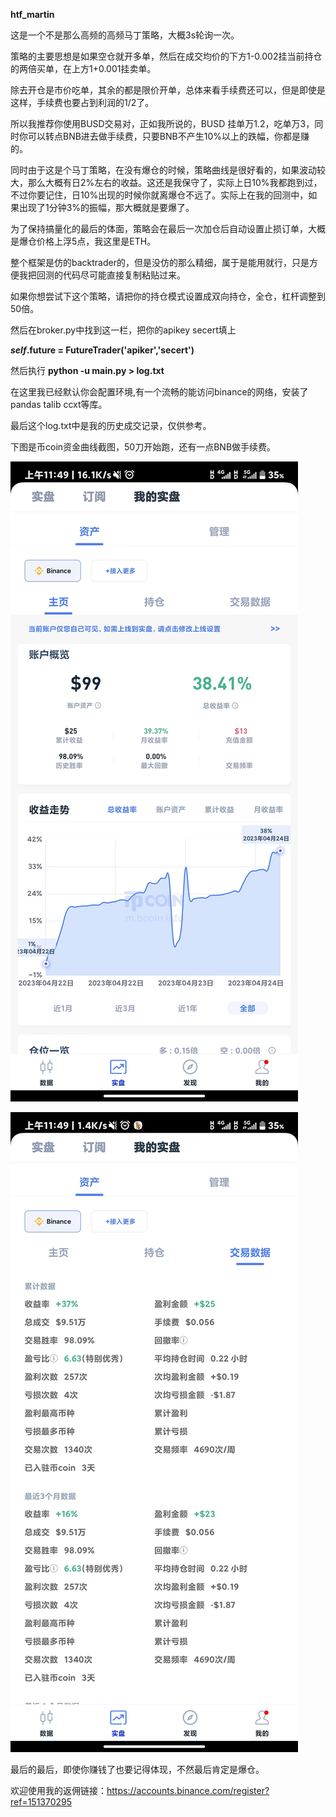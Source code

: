 **htf_martin**

这是一个不是那么高频的高频马丁策略，大概3s轮询一次。

策略的主要思想是如果空仓就开多单，然后在成交均价的下方1-0.002挂当前持仓的两倍买单，在上方1+0.001挂卖单。

除去开仓是市价吃单，其余的都是限价开单，总体来看手续费还可以，但是即使是这样，手续费也要占到利润的1/2了。

所以我推荐你使用BUSD交易对，正如我所说的，BUSD 挂单万1.2，吃单万3，同时你可以转点BNB进去做手续费，只要BNB不产生10%以上的跌幅，你都是赚的。

同时由于这是个马丁策略，在没有爆仓的时候，策略曲线是很好看的，如果波动较大，那么大概有日2%左右的收益。这还是我保守了，实际上日10%我都跑到过，不过你要记住，日10%出现的时候你就离爆仓不远了。实际上在我的回测中，如果出现了1分钟3%的振幅，那大概就是要爆了。

为了保持搞量化的最后的体面，策略会在最后一次加仓后自动设置止损订单，大概是爆仓价格上浮5点，我这里是ETH。

整个框架是仿的backtrader的，但是没仿的那么精细，属于是能用就行，只是方便我把回测的代码尽可能直接复制粘贴过来。

如果你想尝试下这个策略，请把你的持仓模式设置成双向持仓，全仓，杠杆调整到50倍。

然后在broker.py中找到这一栏，把你的apikey secert填上

***self*.future = FutureTrader('apiker','secert')**

然后执行 **python -u main.py > log.txt**

在这里我已经默认你会配置环境,有一个流畅的能访问binance的网络，安装了pandas talib ccxt等库。

最后这个log.txt中是我的历史成交记录，仅供参考。

下图是币coin资金曲线截图，50刀开始跑，还有一点BNB做手续费。

![资金曲线](./资金曲线.jpg)

![交易数据](./交易数据.jpg)

最后的最后，即使你赚钱了也要记得体现，不然最后肯定是爆仓。

欢迎使用我的返佣链接：https://accounts.binance.com/register?ref=151370295

